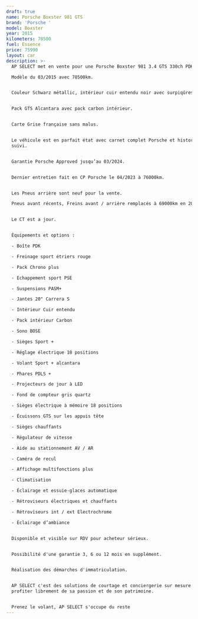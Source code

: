 ```yaml
---
draft: true
name: Porsche Boxster 981 GTS
brand: 'Porsche '
model: Boxster
year: 2015
kilometers: 78500
fuel: Essence
price: 75990
layout: car
description: >-
  AP SELECT met en vente pour une Porsche Boxster 981 3.4 GTS 330ch PDK.

  Modèle du 03/2015 avec 78500km.


  Couleur Schwarz métallic, intérieur cuir entendu noir avec surpiqûres blanche.


  Pack GTS Alcantara avec pack carbon intérieur.


  Carte Grise française sans malus.


  Le véhicule est en parfait état avec carnet complet Porsche et historique
  suivi.


  Garantie Porsche Approved jusqu’au 03/2024.


  Dernier entretien fait en CP Porsche le 04/2023 à 76000km.


  Les Pneus arrière sont neuf pour la vente.

  Pneus avant récents, Freins avant / arrière remplacés à 69000km en 2022.


  Le CT est a jour.


  Équipements et options :

  - Boîte PDK

  - Freinage sport étriers rouge

  - Pack Chrono plus

  - Echappement sport PSE

  - Suspensions PASM+

  - Jantes 20" Carrera S

  - Intérieur Cuir entendu

  - Pack intérieur Carbon

  - Sono BOSE

  - Sièges Sport +

  - Réglage électrique 18 positions

  - Volant Sport + alcantara

  - Phares PDLS +

  - Projecteurs de jour à LED

  - Fond de compteur gris quartz

  - Sièges électrique à mémoire 18 positions

  - Écuissons GTS sur les appuis tête

  - Sièges chauffants

  - Régulateur de vitesse

  - Aide au stationnement AV / AR

  - Caméra de recul

  - Affichage multifonctions plus

  - Climatisation

  - Éclairage et essuie-glaces automatique

  - Rétroviseurs électriques et chauffants

  - Rétroviseurs int / ext Electrochrome

  - Éclairage d’ambiance


  Disponible et visible sur RDV pour acheteur sérieux.


  Possibilité d'une garantie 3, 6 ou 12 mois en supplément.


  Réalisation des démarches d'immatriculation.


  AP SELECT c'est des solutions de courtage et conciergerie sur mesure pour
  profiter librement de sa passion et de son patrimoine.


  Prenez le volant, AP SELECT s'occupe du reste
---
```


